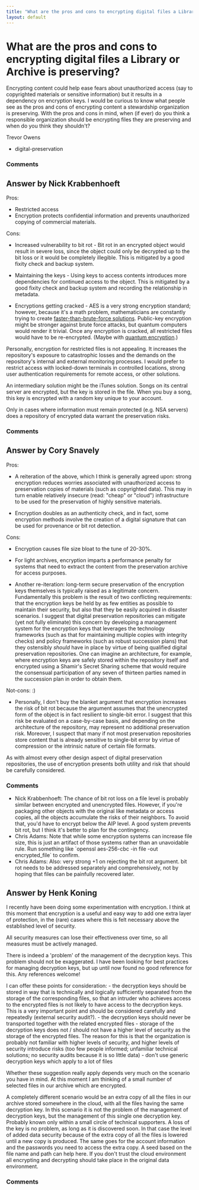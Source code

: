 ```yaml
---
title: "What are the pros and cons to encrypting digital files a Library or Archive is preserving?"
layout: default
---
```

What are the pros and cons to encrypting digital files a Library or Archive is preserving?
=====================
Encrypting content could help ease fears about unauthorized access (say
to copyrighted materials or sensitive information) but it results in a
dependency on encryption keys. I would be curious to know what people
see as the pros and cons of encrypting content a stewardship
organization is preserving. With the pros and cons in mind, when (if
ever) do you think a responsible organization should be encrypting files
they are preserving and when do you think they shouldn't?

Trevor Owens

<ul class="tags"><li class="tag">digital-preservation</li></ul>

### Comments ###


Answer by Nick Krabbenhoeft
----------------
Pros:

-   Restricted access
-   Encryption protects confidential information and prevents
    unauthorized copying of commercial materials.

Cons:

-   Increased vulnerability to bit rot - Bit rot in an encrypted object
    would result in severe loss, since the object could only be
    decrypted up to the bit loss or it would be completely illegible.
    This is mitigated by a good fixity check and backup system.

-   Maintaining the keys - Using keys to access contents introduces more
    dependencies for continued access to the object. This is mitigated
    by a good fixity check and backup system and recording the
    relationship in metadata.

-   Encryptions getting cracked - AES is a very strong encryption
    standard; however, because it's a math problem, mathematicians are
    constantly trying to create [faster-than-brute-force
    solutions](http://en.wikipedia.org/wiki/Advanced_Encryption_Standard#Known_attacks).
    Public-key encryption might be stronger against brute force attacks,
    but quantum computers would render it trivial. Once any encryption
    is cracked, all restricted files would have to be re-encrypted.
    (Maybe with [quantum
    encryption](http://en.wikipedia.org/wiki/Quantum_cryptography).)

Personally, encryption for restricted files is not appealing. It
increases the repository's exposure to catastrophic losses and the
demands on the repository's internal and external monitoring processes.
I would prefer to restrict access with locked-down terminals in
controlled locations, strong user authentication requirements for remote
access, or other solutions.

An intermediary solution might be the iTunes solution. Songs on its
central server are encrypted, but the key is stored in the file. When
you buy a song, this key is encrypted with a random key unique to your
account.

Only in cases where information must remain protected (e.g. NSA servers)
does a repository of encrypted data warrant the preservation risks.

### Comments ###

Answer by Cory Snavely
----------------
Pros:

-   A reiteration of the above, which I think is generally agreed upon:
    strong encryption reduces worries associated with unauthorized
    access to preservation copies of materials (such as copyrighted
    data). This may in turn enable relatively insecure (read: "cheap" or
    "cloud") infrastructure to be used for the preservation of highly
    sensitive materials.

-   Encryption doubles as an authenticity check, and in fact, some
    encryption methods involve the creation of a digital signature that
    can be used for provenance or bit rot detection.

Cons:

-   Encryption causes file size bloat to the tune of 20-30%.

-   For light archives, encryption imparts a performance penalty for
    systems that need to extract the content from the preservation
    archive for access purposes.

-   Another re-iteration: long-term secure preservation of the
    encryption keys themselves is typically raised as a legitimate
    concern. Fundamentally this problem is the result of two conflicting
    requirements: that the encryption keys be held by as few entities as
    possible to maintain their security, but also that they be easily
    acquired in disaster scenarios. I suggest that digital preservation
    repositories can mitigate (yet not fully eliminate) this concern by
    developing a management system for the encryption keys that
    leverages the technology frameworks (such as that for maintaining
    multiple copies with integrity checks) and policy frameworks (such
    as robust succession plans) that they ostensibly *should* have in
    place by virtue of being qualified digital preservation
    repositories. One can imagine an architecture, for example, where
    encryption keys are safely stored within the repository itself and
    encrypted using a Shamir's Secret Sharing scheme that would require
    the consensual participation of any seven of thirteen parties named
    in the succession plan in order to obtain them.

Not-cons: :)

-   Personally, I don't buy the blanket argument that encryption
    increases the risk of bit rot because the argument assumes that the
    unencrypted form of the object is in fact resilient to single-bit
    error. I suggest that this risk be evaluated on a case-by-case
    basis, and depending on the architecture of the repository, may
    represent no additional preservation risk. Moreover, I suspect that
    many if not most preservation repositories store content that is
    already sensitive to single-bit error by virtue of compression or
    the intrinsic nature of certain file formats.

As with almost every other design aspect of digital preservation
repositories, the use of encryption presents both utility and risk that
should be carefully considered.

### Comments ###
* Nick Krabbenhoeft: The chance of bit rot loss on a file level is probably similar between
encrypted and unencrypted files. However, if you're packaging other
objects with the original like metadata or access copies, all the
objects accumulate the risks of their neighbors. To avoid that, you'd
have to encrypt below the AIP level. A good system prevents bit rot, but
I think it's better to plan for the contingency.
* Chris Adams: Note that while some encryption systems can increase file size, this is
just an artifact of those systems rather than an unavoidable rule. Run
something like \`openssl aes-256-cbc -in file -out encrypted\_file\` to
confirm.
* Chris Adams: Also: very strong +1 on rejecting the bit rot argument. bit rot needs to
be addressed separately and comprehensively, not by hoping that files
can be painfully recovered later.

Answer by Henk Koning
----------------
I recently have been doing some experimentation with encryption. I think
at this moment that encryption is a useful and easy way to add one extra
layer of protection, in the (rare) cases where this is felt necessary
above the established level of security.

All security measures can lose their effectiveness over time, so all
measures must be actively managed.

There is indeed a 'problem' of the management of the decryption keys.
This problem should not be exaggerated. I have been looking for best
practices for managing decryption keys, but up until now found no good
reference for this. Any references welcome!

I can offer these points for consideration: - the decryption keys should
be stored in way that is technically and logically sufficiently
separated from the storage of the corresponding files, so that an
intruder who achieves access to the encrypted files is not likely to
have access to the decryption keys. This is a very important point and
should be considered carefully and repeatedly (external security
audit?). - the decryption keys should never be transported together with
the related encrypted files - storage of the decryption keys does not /
should not have a higher level of security as the storage of the
encrypted files. The reason for this is that the organization is
probably not familiar with higher levels of security, and higher levels
of security introduce risks (too few people informed; unfamiliar
technical solutions; no security audits because it is so little data) -
don't use generic decryption keys which apply to a lot of files

Whether these suggestion really apply depends very much on the scenario
you have in mind. At this moment I am thinking of a small number of
selected files in our archive which are encrypted.

A completely different scenario would be an extra copy of all the files
in our archive stored somewhere in the cloud, with all the files having
the same decryption key. In this scenario it is not the problem of the
management of decryption keys, but the management of this single one
decryption key. Probably known only within a small circle of technical
supporters. A loss of the key is no problem, as long as it is discovered
soon. In that case the level of added data security because of the extra
copy of all the files is lowered until a new copy is produced. The same
goes for the account information and the passwords you need to access
the extra copy. A seed based on the file name and path can help here. If
you don't trust the cloud environment all encrypting and decrypting
should take place in the original data environment.

### Comments ###

